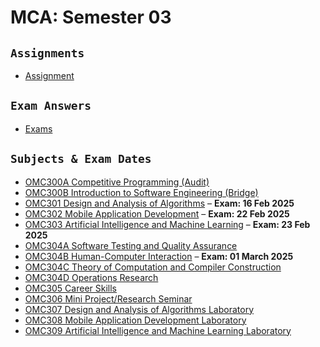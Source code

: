 # **MCA: Semester 03**

## `Assignments`<br>
- [Assignment](<Assignments>)

## `Exam Answers`<br>
- [Exams](Exams)

## `Subjects & Exam Dates`<br>

- [OMC300A Competitive Programming (Audit)](<OMC300A Competitive Programming (Audit)>)
- [OMC300B Introduction to Software Engineering (Bridge)](<OMC300B Introduction to Software Engineering (Bridge)>)
- [OMC301 Design and Analysis of Algorithms](<OMC301 Design and Analysis of Algorithms>) – **Exam: 16 Feb 2025**
- [OMC302 Mobile Application Development](<OMC302 Mobile Application Development>) – **Exam: 22 Feb 2025**
- [OMC303 Artificial Intelligence and Machine Learning](<OMC303 Artificial Intelligence and Machine Learning>) – **Exam: 23 Feb 2025**
- [OMC304A Software Testing and Quality Assurance](<OMC304A Software Testing and Quality Assurance>)
- [OMC304B Human-Computer Interaction](<OMC304B Human-Computer Interaction>) – **Exam: 01 March 2025**
- [OMC304C Theory of Computation and Compiler Construction](<OMC304C Theory of Computation and Compiler Construction>)
- [OMC304D Operations Research](<OMC304D Operations Research>)
- [OMC305 Career Skills](<OMC305 Career Skills>)
- [OMC306 Mini Project/Research Seminar](<OMC306 Mini Project/Research Seminar>)
- [OMC307 Design and Analysis of Algorithms Laboratory](<OMC307 Design and Analysis of Algorithms Laboratory>)
- [OMC308 Mobile Application Development Laboratory](<OMC308 Mobile Application Development Laboratory>)
- [OMC309 Artificial Intelligence and Machine Learning Laboratory](<OMC309 Artificial Intelligence and Machine Learning Laboratory>)

